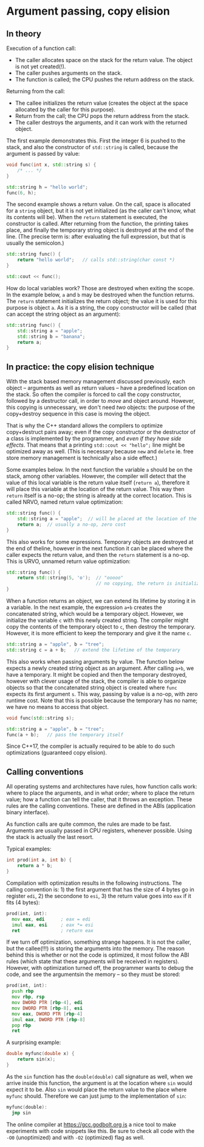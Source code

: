# Argument passing, copy elision

## In theory

Execution of a function call:

- The caller allocates space on the stack for the return value. The object is not yet created(!).
- The caller pushes arguments on the stack.
- The function is called; the CPU pushes the return address on the stack.

Returning from the call:

- The callee initializes the return value (creates the object at the space allocated by the caller for this purpose).
- Return from the call; the CPU pops the return address from the stack.
- The caller destroys the arguments, and it can work with the returned object.

The first example demonstrates this. First the integer 6 is pushed to the stack, and also the constructor of `std::string` is called, because the argument is passed by value:

```c++
void func(int x, std::string s) {
    /* ... */
}

std::string h = "hello world";
func(6, h);
```

The second example shows a return value. On the call, space is allocated for a `string` object, but it is not yet initialized (as the caller can't know, what its contents will be). When the `return` statement is executed, the constructor is called. After returning from the function, the printing takes place, and finally the temporary string object is destroyed at the end of the line. (The precise term is: after evaluating the full expression, but that is usually the semicolon.)

```c++
std::string func() {
    return "hello world";   // calls std::string(char const *)
}

std::cout << func();
```

How do local variables work? Those are destroyed when exiting the scope. In the example below, `a` and `b` may be destroyed when the function returns. The `return` statement initializes the return object; the value it is used for this purpose is object `a`. As it is a string, the copy constructor will be called (that can accept the string object as an argument):

```c++
std::string func() {
    std::string a = "apple";
    std::string b = "banana";
    return a;
}
```

## In practice: the copy elision technique

With the stack based memory management discussed previously, each object – arguments as well as return values – have a predefined location on the stack. So often the compiler is forced to call the copy constructor, followed by a destructor call, in order to *move* and object around. However, this copying is unnecessary, we don't need *two* objects: the purpose of the copy+destroy sequence in this case is moving the object.

That is why the C++ standard allows the compilers to optimize copy+destruct pairs away; even if the copy constructor or the destructor of a class is implemented by the programmer, and *even if they have side effects*. That means that a printing `std::cout << "hello";` line might be optimized away as well. (This is necessary because `new` and `delete` ie. free store memory management is technically also a side effect.)

Some examples below. In the next function the variable `a` should be on the stack, among other variables. However, the compiler will detect that the value of this local variable is the return value itself (`return a`), therefore it will place this variable at the location of the return value. This way then `return` itself is a no-op; the string is already at the correct location. This is called NRVO, named return value optimization:

```c++
std::string func() {
    std::string a = "apple";  // will be placed at the location of the return value
    return a;  // usually a no-op, zero cost
}
```

This also works for some expressions. Temporary objects are destroyed at the end of theline, however in the next function it can be placed where the caller expects the return value, and then the `return` statement is a no-op. This is URVO, unnamed return value optimization:

```c++
std::string func() {
    return std::string(5, 'o');  // "ooooo"
                                 // no copying, the return is initialized directly
}
```

When a function returns an object, we can extend its lifetime by storing it in a variable. In the next example, the expression `a+b` creates the concatenated string, which would be a temporary object. However, we initialize the variable `c` with this newly created string. The compiler might copy the contents of the temporary object to `c`, then destroy the temporary. However, it is more efficient to keep the temporary and give it the name `c`.

```c++
std::string a = "apple", b = "tree";
std::string c = a + b;   // extend the lifetime of the temporary
```

This also works when passing arguments by value. The function below expects a newly created string object as an argument.
After calling `a+b`, we have a temporary. It might be copied and then the temporary destroyed, however with clever usage
of the stack, the compiler is able to organize objects so that the concatenated string object is created where `func`
expects its first argument `s`. This way, passing by value is a no-op, with zero runtime cost. Note that this is possible
because the temporary has no name; we have no means to access that object.

```c++
void func(std::string s);

std::string a = "apple", b = "tree";
func(a + b);   // pass the temporary itself
```

Since C++17, the compiler is actually required to be able to do such optimizations (guaranteed copy elision).


## Calling conventions

All operating systems and architectures have rules, how function calls work: where to place the arguments, and in what order; where to place the return value; how a function can tell the caller, that it throws an exception. These rules are the calling conventions. These are defined in the ABIs (application binary interface).

As function calls are quite common, the rules are made to be fast. Arguments are usually passed in CPU registers, whenever possible. Using the stack is actually the last resort. 

Typical examples:

```c++
int prod(int a, int b) {
    return a * b;
}
```

Compilation with optimization results in the following instructions. The calling convention is: 1) the first argument that has the size of 4 bytes go in register `edi`, 2) the secondone to `esi`, 3) the return value goes into `eax` if it fits (4 bytes):

```asm
prod(int, int):
  mov eax, edi      ; eax = edi
  imul eax, esi     ; eax *= esi
  ret               ; return eax
```

If we turn off optimization, something strange happens. It is not the caller, but the callee(!!!) is storing the arguments into the memory. The reason behind this is whether or not the code is optimized, it most follow the ABI rules (which state that these arguments will be received in registers). However, with optimization turned off, the programmer wants to debug the code, and see the argumentsin the memory – so they must be stored:

```asm
prod(int, int):
  push rbp
  mov rbp, rsp
  mov DWORD PTR [rbp-4], edi
  mov DWORD PTR [rbp-8], esi
  mov eax, DWORD PTR [rbp-4]
  imul eax, DWORD PTR [rbp-8]
  pop rbp
  ret
```

A surprising example:

```c++
double myfunc(double x) {
    return sin(x);
}
```

As the `sin` function has the `double(double)` call signature as well, when we arrive inside this function, the argument is at the location where `sin` would expect it to be. Also `sin` would place the return value to the place where `myfunc` should. Therefore we can just jump to the implementation of `sin`:

```asm
myfunc(double):
  jmp sin
```

The online compiler at https://gcc.godbolt.org is a nice tool to make experiments with code snippets like this.
Be sure to check all code with the `-O0` (unoptimized) and with `-O2` (optimized) flag as well.
